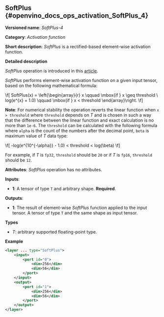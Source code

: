 ## SoftPlus <a name="SoftPlus"></a> {#openvino_docs_ops_activation_SoftPlus_4}

**Versioned name**: *SoftPlus-4*

**Category**: *Activation function*

**Short description**: *SoftPlus* is a rectified-based element-wise activation function.

**Detailed description**

*SoftPlus* operation is introduced in this [article](https://citeseerx.ist.psu.edu/viewdoc/summary?doi=10.1.1.165.6419). 

*SoftPlus* performs element-wise activation function on a given input tensor, based on the following mathematical formula:

\f[
SoftPlus(x) = \left\{\begin{array}{r}
    x \qquad \mbox{if } x \geq threshold \\
    log(e^{x} + 1.0) \qquad \mbox{if } x < threshold
\end{array}\right.
\f]

**Note**: For numerical stability the operation reverts the linear function when `x > threshold` where `threshold` depends on *T* and
is chosen in such a way that the difference between the linear function and exact calculation is no more than `1e-6`.
The `threshold` can be calculated with the following formula where `alpha` is the count of the numbers after the decimal point,
`beta` is maximum value of *T* data type:

\f[
-log(e^{10^{-\alpha}} - 1.0) < threshold < log(\beta)
\f]

For example, if *T* is `fp32`, `threshold` should be `20` or if *T* is `fp16`, `threshold` should be `12`.

**Attributes**: *SoftPlus* operation has no attributes.


**Inputs**:

*   **1**: A tensor of type `T` and arbitrary shape. **Required**.

**Outputs**:

*   **1**: The result of element-wise *SoftPlus* function applied to the input tensor. A tensor of type `T` and the same shape as input tensor.

**Types**

* *T*: arbitrary supported floating-point type.

**Example**

```xml
<layer ... type="SoftPlus">
    <input>
        <port id="0">
            <dim>256</dim>
            <dim>56</dim>
        </port>
    </input>
    <output>
        <port id="1">
            <dim>256</dim>
            <dim>56</dim>
        </port>
    </output>
</layer>
```

